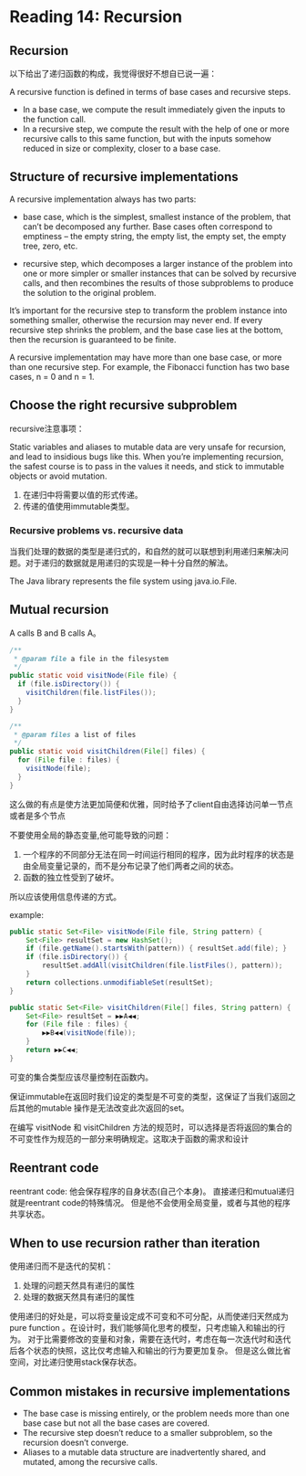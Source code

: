 # Reading 14: Recursion

## Recursion

以下给出了递归函数的构成，我觉得很好不想自已说一遍：

A recursive function is defined in terms of base cases and recursive steps.

* In a base case, we compute the result immediately given the inputs to the function call.
* In a recursive step, we compute the result with the help of one or more recursive calls to this same function, but with the inputs somehow reduced in size or complexity, closer to a base case.

## Structure of recursive implementations

A recursive implementation always has two parts:

* base case, which is the simplest, smallest instance of the problem, that can’t be decomposed any further. Base cases often correspond to emptiness – the empty string, the empty list, the empty set, the empty tree, zero, etc.

* recursive step, which decomposes a larger instance of the problem into one or more simpler or smaller instances that can be solved by recursive calls, and then recombines the results of those subproblems to produce the solution to the original problem.

It’s important for the recursive step to transform the problem instance into something smaller, otherwise the recursion may never end. If every recursive step shrinks the problem, and the base case lies at the bottom, then the recursion is guaranteed to be finite.

A recursive implementation may have more than one base case, or more than one recursive step. For example, the Fibonacci function has two base cases, n = 0 and n = 1.

## Choose the right recursive subproblem

recursive注意事项：

Static variables and aliases to mutable data are very unsafe for recursion, and lead to insidious bugs like this. When you’re implementing recursion, the safest course is to pass in the values it needs, and stick to immutable objects or avoid mutation.

1. 在递归中将需要以值的形式传递。
2. 传递的值使用immutable类型。

### Recursive problems vs. recursive data

当我们处理的数据的类型是递归式的，和自然的就可以联想到利用递归来解决问题。对于递归的数据就是用递归的实现是一种十分自然的解法。

The Java library represents the file system using java.io.File. 

## Mutual recursion

A calls B and B calls A。

```java
/**
 * @param file a file in the filesystem
 */
public static void visitNode(File file) {
  if (file.isDirectory()) {
    visitChildren(file.listFiles());
  }
}

/**
 * @param files a list of files
 */
public static void visitChildren(File[] files) {
  for (File file : files) {
    visitNode(file);
  }
}

```

这么做的有点是使方法更加简便和优雅，同时给予了client自由选择访问单一节点或者是多个节点


不要使用全局的静态变量,他可能导致的问题：

1. 一个程序的不同部分无法在同一时间运行相同的程序，因为此时程序的状态是由全局变量记录的，而不是分布记录了他们两者之间的状态。
2. 函数的独立性受到了破坏。

所以应该使用信息传递的方式。

example:

```java
public static Set<File> visitNode(File file, String pattern) {
    Set<File> resultSet = new HashSet();
    if (file.getName().startsWith(pattern)) { resultSet.add(file); }
    if (file.isDirectory()) {
        resultSet.addAll(visitChildren(file.listFiles(), pattern));
    }
    return collections.unmodifiableSet(resultSet);
}

public static Set<File> visitChildren(File[] files, String pattern) {
    Set<File> resultSet = ▶▶A◀◀;
    for (File file : files) {
        ▶▶B◀◀(visitNode(file));
    }
    return ▶▶C◀◀;
}
```

可变的集合类型应该尽量控制在函数内。

保证immutable在返回时我们设定的类型是不可变的类型，这保证了当我们返回之后其他的mutable 操作是无法改变此次返回的set。

在编写 visitNode 和 visitChildren 方法的规范时，可以选择是否将返回的集合的不可变性作为规范的一部分来明确规定。这取决于函数的需求和设计

## Reentrant code

reentrant code: 他会保存程序的自身状态(自己个本身)。
直接递归和mutual递归就是reentrant code的特殊情况。
但是他不会使用全局变量，或者与其他的程序共享状态。

## When to use recursion rather than iteration

使用递归而不是迭代的契机：

1. 处理的问题天然具有递归的属性
2. 处理的数据天然具有递归的属性

使用递归的好处是，可以将变量设定成不可变和不可分配，从而使递归天然成为pure function 。在设计时，我们能够简化思考的模型，只考虑输入和输出的行为。
对于比需要修改的变量和对象，需要在迭代时，考虑在每一次迭代时和迭代后各个状态的快照，这比仅考虑输入和输出的行为要更加复杂。
但是这么做比省空间，对比递归使用stack保存状态。

## Common mistakes in recursive implementations

* The base case is missing entirely, or the problem needs more than one base case but not all the base cases are covered.
* The recursive step doesn’t reduce to a smaller subproblem, so the recursion doesn’t converge.
* Aliases to a mutable data structure are inadvertently shared, and mutated, among the recursive calls.






